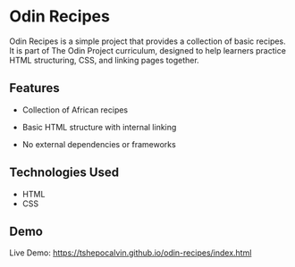 
# Odin Recipes

Odin Recipes is a simple project that provides a collection of basic recipes. It is part of The Odin Project curriculum, designed to help learners practice HTML structuring, CSS, and linking pages together.

## Features

- Collection of African recipes

- Basic HTML structure with internal linking

- No external dependencies or frameworks


## Technologies Used

- HTML
- CSS

## Demo

Live Demo: https://tshepocalvin.github.io/odin-recipes/index.html

